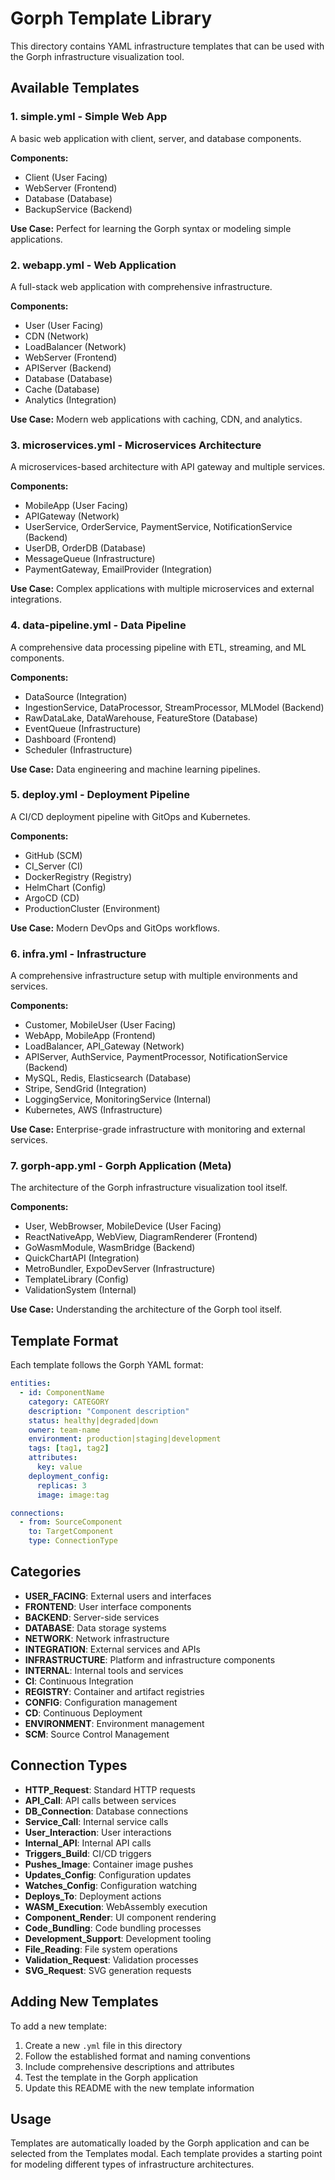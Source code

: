 # Gorph Template Library

This directory contains YAML infrastructure templates that can be used with the Gorph infrastructure visualization tool.

## Available Templates

### 1. **simple.yml** - Simple Web App
A basic web application with client, server, and database components.

**Components:**
- Client (User Facing)
- WebServer (Frontend)
- Database (Database)
- BackupService (Backend)

**Use Case:** Perfect for learning the Gorph syntax or modeling simple applications.

### 2. **webapp.yml** - Web Application
A full-stack web application with comprehensive infrastructure.

**Components:**
- User (User Facing)
- CDN (Network)
- LoadBalancer (Network)
- WebServer (Frontend)
- APIServer (Backend)
- Database (Database)
- Cache (Database)
- Analytics (Integration)

**Use Case:** Modern web applications with caching, CDN, and analytics.

### 3. **microservices.yml** - Microservices Architecture
A microservices-based architecture with API gateway and multiple services.

**Components:**
- MobileApp (User Facing)
- APIGateway (Network)
- UserService, OrderService, PaymentService, NotificationService (Backend)
- UserDB, OrderDB (Database)
- MessageQueue (Infrastructure)
- PaymentGateway, EmailProvider (Integration)

**Use Case:** Complex applications with multiple microservices and external integrations.

### 4. **data-pipeline.yml** - Data Pipeline
A comprehensive data processing pipeline with ETL, streaming, and ML components.

**Components:**
- DataSource (Integration)
- IngestionService, DataProcessor, StreamProcessor, MLModel (Backend)
- RawDataLake, DataWarehouse, FeatureStore (Database)
- EventQueue (Infrastructure)
- Dashboard (Frontend)
- Scheduler (Infrastructure)

**Use Case:** Data engineering and machine learning pipelines.

### 5. **deploy.yml** - Deployment Pipeline
A CI/CD deployment pipeline with GitOps and Kubernetes.

**Components:**
- GitHub (SCM)
- CI_Server (CI)
- DockerRegistry (Registry)
- HelmChart (Config)
- ArgoCD (CD)
- ProductionCluster (Environment)

**Use Case:** Modern DevOps and GitOps workflows.

### 6. **infra.yml** - Infrastructure
A comprehensive infrastructure setup with multiple environments and services.

**Components:**
- Customer, MobileUser (User Facing)
- WebApp, MobileApp (Frontend)
- LoadBalancer, API_Gateway (Network)
- APIServer, AuthService, PaymentProcessor, NotificationService (Backend)
- MySQL, Redis, Elasticsearch (Database)
- Stripe, SendGrid (Integration)
- LoggingService, MonitoringService (Internal)
- Kubernetes, AWS (Infrastructure)

**Use Case:** Enterprise-grade infrastructure with monitoring and external services.

### 7. **gorph-app.yml** - Gorph Application (Meta)
The architecture of the Gorph infrastructure visualization tool itself.

**Components:**
- User, WebBrowser, MobileDevice (User Facing)
- ReactNativeApp, WebView, DiagramRenderer (Frontend)
- GoWasmModule, WasmBridge (Backend)
- QuickChartAPI (Integration)
- MetroBundler, ExpoDevServer (Infrastructure)
- TemplateLibrary (Config)
- ValidationSystem (Internal)

**Use Case:** Understanding the architecture of the Gorph tool itself.

## Template Format

Each template follows the Gorph YAML format:

```yaml
entities:
  - id: ComponentName
    category: CATEGORY
    description: "Component description"
    status: healthy|degraded|down
    owner: team-name
    environment: production|staging|development
    tags: [tag1, tag2]
    attributes:
      key: value
    deployment_config:
      replicas: 3
      image: image:tag

connections:
  - from: SourceComponent
    to: TargetComponent
    type: ConnectionType
```

## Categories

- **USER_FACING**: External users and interfaces
- **FRONTEND**: User interface components
- **BACKEND**: Server-side services
- **DATABASE**: Data storage systems
- **NETWORK**: Network infrastructure
- **INTEGRATION**: External services and APIs
- **INFRASTRUCTURE**: Platform and infrastructure components
- **INTERNAL**: Internal tools and services
- **CI**: Continuous Integration
- **REGISTRY**: Container and artifact registries
- **CONFIG**: Configuration management
- **CD**: Continuous Deployment
- **ENVIRONMENT**: Environment management
- **SCM**: Source Control Management

## Connection Types

- **HTTP_Request**: Standard HTTP requests
- **API_Call**: API calls between services
- **DB_Connection**: Database connections
- **Service_Call**: Internal service calls
- **User_Interaction**: User interactions
- **Internal_API**: Internal API calls
- **Triggers_Build**: CI/CD triggers
- **Pushes_Image**: Container image pushes
- **Updates_Config**: Configuration updates
- **Watches_Config**: Configuration watching
- **Deploys_To**: Deployment actions
- **WASM_Execution**: WebAssembly execution
- **Component_Render**: UI component rendering
- **Code_Bundling**: Code bundling processes
- **Development_Support**: Development tooling
- **File_Reading**: File system operations
- **Validation_Request**: Validation processes
- **SVG_Request**: SVG generation requests

## Adding New Templates

To add a new template:

1. Create a new `.yml` file in this directory
2. Follow the established format and naming conventions
3. Include comprehensive descriptions and attributes
4. Test the template in the Gorph application
5. Update this README with the new template information

## Usage

Templates are automatically loaded by the Gorph application and can be selected from the Templates modal. Each template provides a starting point for modeling different types of infrastructure architectures. 
